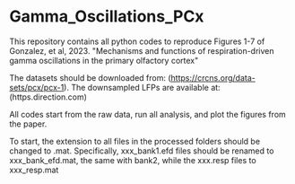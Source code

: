 # Gamma_Oscillations_PCx

This repository contains all python codes to reproduce Figures 1-7 of Gonzalez, et al, 2023. 
"Mechanisms and functions of respiration-driven gamma oscillations in the primary olfactory cortex"

The datasets should be downloaded from: (https://crcns.org/data-sets/pcx/pcx-1). The downsampled LFPs are available at: (https.direction.com)

All codes start from the raw data, run all analysis, and plot the figures from the paper.

To start, the extension to all files in the processed folders should be changed to .mat. Specifically, xxx_bank1.efd files should be renamed to xxx_bank_efd.mat, the same with bank2, while the xxx.resp files to xxx_resp.mat   
